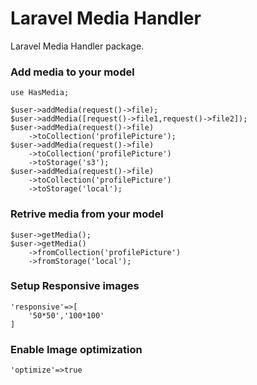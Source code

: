 # Laravel Media Handler
Laravel Media Handler package.

### Add media to your model
```
use HasMedia;

$user->addMedia(request()->file);
$user->addMedia([request()->file1,request()->file2]);
$user->addMedia(request()->file)
    ->toCollection('profilePicture');
$user->addMedia(request()->file)
    ->toCollection('profilePicture')
    ->toStorage('s3');
$user->addMedia(request()->file)
    ->toCollection('profilePicture')
    ->toStorage('local');
```

### Retrive media from your model
```
$user->getMedia();
$user->getMedia()
    ->fromCollection('profilePicture')
    ->fromStorage('local');
```
### Setup Responsive images
```
'responsive'=>[
    '50*50','100*100'
]
```
### Enable Image optimization
```
'optimize'=>true
```